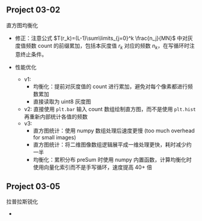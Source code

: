 ## Project 03-02

直方图均衡化

- 修正：注意公式 $T(r_k)=(L-1)\sum\limits_{j=0}^k \frac{n_j}{MN}$ 中对灰度值频数 count 的前缀累加，包括本灰度值 $r_k$ 对应的频数 $n_k$，在写循环时注意终止条件。
  
- 性能优化
  - v1: 
    - 均衡化：提前对灰度值的 count 进行累加，避免对每个像素都进行频数累加
    - 直接读取为 uint8 灰度图
  - v2: 直接使用 `plt.bar` 输入 count 数组绘制直方图，而不是使用 `plt.hist` 再重新内部统计各值的频数
  - v3: 
    - 直方图统计：使用 numpy 数组处理后速度更慢 (too much overhead for small images)
    - 直方图统计：将二维图像数组逻辑展平成一维处理更快，耗时减少约一半
    - 均衡化：累积分布 preSum 时使用 numpy 内置函数，计算均衡化时使用向量化索引而不是手写循环，速度提高 40+ 倍



## Project 03-05

拉普拉斯锐化

- 